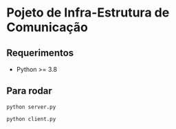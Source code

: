 # Pojeto de Infra-Estrutura de Comunicação

## Requerimentos

* Python >= 3.8

## Para rodar

```python server.py```

```python client.py```

